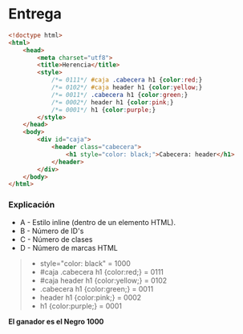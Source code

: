 Entrega
===

```html
<!doctype html>
<html>
	<head>
		<meta charset="utf­8">
		<title>Herencia</title>
		<style>
			/*= 0111*/ #caja .cabecera h1 {color:red;}
			/*= 0102*/ #caja header h1 {color:yellow;}
			/*= 0011*/ .cabecera h1 {color:green;}
			/*= 0002*/ header h1 {color:pink;}
			/*= 0001*/ h1 {color:purple;}
		</style>
	</head>
	<body>
		<div id="caja">
			<header class="cabecera">
				<h1 style="color: black;">Cabecera: header</h1>
			</header>
		</div>
	</body>
</html>
```

### Explicación
- A - Estilo inline (dentro de un elemento HTML).
- B - Número de ID's
- C - Número de clases
- D - Número de marcas HTML

> - style="color: black"								= 1000
> - \#caja .cabecera h1 {color:red;} 		= 0111
> - \#caja header h1 {color:yellow;}		= 0102
> - .cabecera h1 {color:green;}					= 0011
> - header h1 {color:pink;}							= 0002
> - h1 {color:purple;}									= 0001

**El ganador es el Negro 1000**
